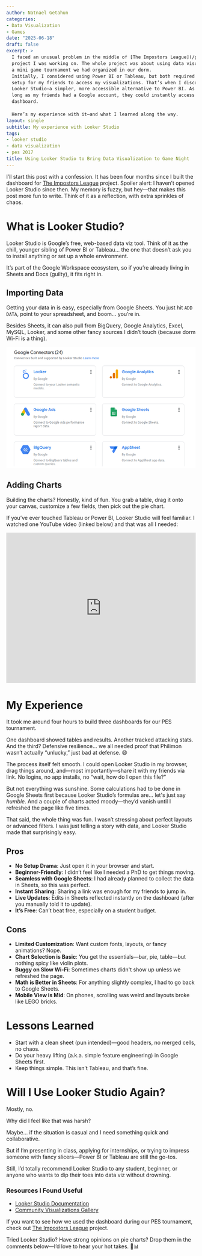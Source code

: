 ```yaml
---
author: Natnael Getahun
categories:
- Data Visualization
- Games
date: "2025-06-18"
draft: false
excerpt: >
  I faced an unusual problem in the middle of [The Impostors League](/project/pes_tournament/)
  project I was working on. The whole project was about using data visualization in
  a mini game tournament we had organized in our dorm.
  Initially, I considered using Power BI or Tableau, but both required extra
  setup for my friends to access my visualizations. That’s when I discovered Google’s
  Looker Studio—a simpler, more accessible alternative to Power BI. As
  long as my friends had a Google account, they could instantly access the
  dashboard.
  
  Here’s my experience with it—and what I learned along the way.
layout: single
subtitle: My experience with Looker Studio
tags:
- looker studio
- data visualization
- pes 2017
title: Using Looker Studio to Bring Data Visualization to Game Night
---
```


I’ll start this post with a confession. It has been four months since I built the dashboard for [The Impostors League](/project/pes_tournament/) project. Spoiler alert: I haven’t opened Looker Studio since then. My memory is fuzzy, but hey—that makes this post more fun to write. Think of it as a reflection, with extra sprinkles of chaos.

# What is Looker Studio?
Looker Studio is Google’s free, web-based data viz tool. Think of it as the chill, younger sibling of Power BI or Tableau... the one that doesn’t ask you to install anything or set up a whole environment.

It’s part of the Google Workspace ecosystem, so if you’re already living in Sheets and Docs (guilty), it fits right in.

## Importing Data
Getting your data in is easy, especially from Google Sheets. You just hit `ADD DATA`, point to your spreadsheet, and boom... you’re in.

Besides Sheets, it can also pull from BigQuery, Google Analytics, Excel, MySQL, Looker, and some other fancy sources I didn’t touch (because dorm Wi-Fi is a thing).

![Importing data](looker-studio-data-import.png)

## Adding Charts
Building the charts? Honestly, kind of fun. You grab a table, drag it onto your canvas, customize a few fields, then pick out the pie chart. 

If you’ve ever touched Tableau or Power BI, Looker Studio will feel familiar. I watched one YouTube video (linked below) and that was all I needed:

<iframe width="100%" height="400" src="https://www.youtube.com/embed/Coe_f79Xc2o"
title="YouTube video player" frameborder="0"
allow="accelerometer; autoplay; clipboard-write; encrypted-media; gyroscope; picture-in-picture; web-share"
allowfullscreen></iframe>

# My Experience
It took me around four hours to build three dashboards for our PES tournament.

One dashboard showed tables and results. Another tracked attacking stats. And the third? Defensive resilience... we all needed proof that Philimon wasn’t actually “unlucky,” just bad at defense. 😄

The process itself felt smooth. I could open Looker Studio in my browser, drag things around, and—most importantly—share it with my friends via link. No logins, no app installs, no “wait, how do I open this file?”

But not everything was sunshine. Some calculations had to be done in Google Sheets first because Looker Studio’s formulas are... let's just say *humble*. And a couple of charts acted moody—they’d vanish until I refreshed the page like five times.

That said, the whole thing was fun. I wasn’t stressing about perfect layouts or advanced filters. I was just telling a story with data, and Looker Studio made that surprisingly easy.

## Pros
- **No Setup Drama**: Just open it in your browser and start.
- **Beginner-Friendly**: I didn’t feel like I needed a PhD to get things moving.
- **Seamless with Google Sheets**: I had already planned to collect the data in Sheets, so this was perfect.
- **Instant Sharing**: Sharing a link was enough for my friends to jump in.
- **Live Updates**: Edits in Sheets reflected instantly on the dashboard (after you manually told it to update).
- **It’s Free**: Can’t beat free, especially on a student budget.

## Cons
- **Limited Customization**: Want custom fonts, layouts, or fancy animations? Nope.
- **Chart Selection is Basic**: You get the essentials—bar, pie, table—but nothing spicy like violin plots.
- **Buggy on Slow Wi-Fi**: Sometimes charts didn't show up unless we refreshed the page.
- **Math is Better in Sheets**: For anything slightly complex, I had to go back to Google Sheets.
- **Mobile View is Mid**: On phones, scrolling was weird and layouts broke like LEGO bricks.

# Lessons Learned
- Start with a clean sheet (pun intended)—good headers, no merged cells, no chaos.
- Do your heavy lifting (a.k.a. simple feature engineering) in Google Sheets first.
- Keep things simple. This isn’t Tableau, and that’s fine.

# Will I Use Looker Studio Again?
Mostly, no.

Why did I feel like that was harsh?

Maybe... if the situation is casual and I need something quick and collaborative.

But if I’m presenting in class, applying for internships, or trying to impress someone with fancy slicers—Power BI or Tableau are still the go-tos.

Still, I’d totally recommend Looker Studio to any student, beginner, or anyone who wants to dip their toes into data viz without drowning.

### Resources I Found Useful
- [Looker Studio Documentation](https://support.google.com/looker-studio)
- [Community Visualizations Gallery](https://lookerstudio.google.com/gallery)

If you want to see how we used the dashboard during our PES tournament, check out [The Impostors League](/project/pes_tournament/) project.

Tried Looker Studio? Have strong opinions on pie charts? Drop them in the comments below—I’d love to hear your hot takes. 🍕📊
